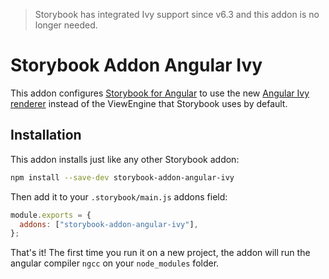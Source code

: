> Storybook has integrated Ivy support since v6.3 and this addon is no longer needed.

# Storybook Addon Angular Ivy

This addon configures [Storybook for Angular](https://storybook.js.org/docs/angular/get-started/introduction) to use the new [Angular Ivy renderer](https://angular.io/guide/ivy) instead of the ViewEngine that Storybook uses by default.

## Installation

This addon installs just like any other Storybook addon:

```sh
npm install --save-dev storybook-addon-angular-ivy
```

Then add it to your `.storybook/main.js` addons field:

```js
module.exports = {
  addons: ["storybook-addon-angular-ivy"],
};
```

That's it! The first time you run it on a new project, the addon will run the angular compiler `ngcc` on your `node_modules` folder.

